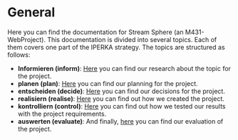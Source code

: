 # General

Here you can find the documentation for Stream Sphere (an M431-WebProject). This documentation is divided into several topics. Each of them covers one part of the IPERKA strategy. The topics are structured as follows:

- **Informieren (inform)**: [Here](inform.md) you can find our research about the topic for the project.
- **planen (plan)**: [Here](planen-plan.md) you can find our planning for the project.
- **entscheiden (decide)**: [Here](Entscheiden-choice.md) you can find our decisions for the project.
- **realisiern (realise)**: [Here]() you can find out how we created the project.
- **kontrolliern (control)**: [Here]() you can find out how we tested our results with the project requirements.
- **auswerten (evaluate)**: And finally, [here]() you can find our evaluation of the project.